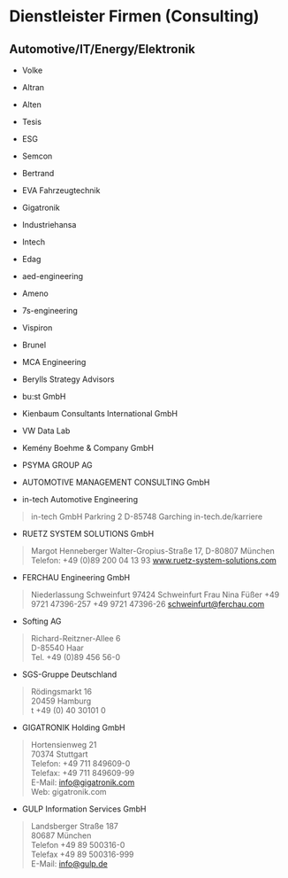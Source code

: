 # Dienstleister Firmen (Consulting)

## Automotive/IT/Energy/Elektronik

- Volke
- Altran
- Alten
- Tesis
- ESG
- Semcon
- Bertrand
- EVA Fahrzeugtechnik
- Gigatronik
- Industriehansa
- Intech
- Edag
- aed-engineering
- Ameno
- 7s-engineering
- Vispiron
- Brunel
- MCA Engineering
- Berylls Strategy Advisors
- bu:st GmbH
- Kienbaum Consultants International GmbH
- VW Data Lab
- Kemény Boehme & Company GmbH
- PSYMA GROUP AG
- AUTOMOTIVE MANAGEMENT CONSULTING GmbH

- in-tech Automotive Engineering
> in-tech GmbH
> Parkring 2
> D-85748 Garching
> in-tech.de/karriere

- RUETZ SYSTEM SOLUTIONS GmbH 
> Margot Henneberger
> Walter-Gropius-Straße 17, D-80807 München
> Telefon: +49 (0)89 200 04 13 93 
> www.ruetz-system-solutions.com

- FERCHAU Engineering GmbH 
> Niederlassung Schweinfurt 
> 97424 Schweinfurt 
> Frau Nina Füßer 
> +49 9721 47396-257 
> +49 9721 47396-26 
> schweinfurt@ferchau.com

- Softing AG  
> Richard-Reitzner-Allee 6  
> D-85540 Haar  
> Tel. +49 (0)89 456 56-0  

- SGS-Gruppe Deutschland  
> Rödingsmarkt 16  
> 20459 Hamburg  
> t  +49 (0) 40 30101 0  

- GIGATRONIK Holding GmbH  
> Hortensienweg 21  
> 70374 Stuttgart  
> Telefon: +49 711 849609-0  
> Telefax: +49 711 849609-99  
> E-Mail: info@gigatronik.com  
> Web: gigatronik.com  

- GULP Information Services GmbH  
> Landsberger Straße 187  
> 80687 München  
> Telefon +49 89 500316-0  
> Telefax +49 89 500316-999  
> E-Mail: info@gulp.de  


